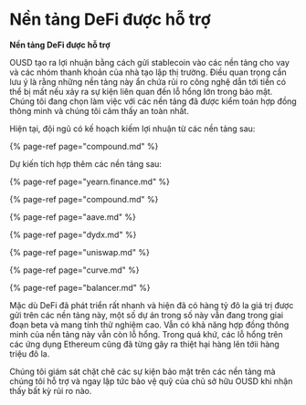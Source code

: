 # Nền tảng DeFi được hỗ trợ

**Nền tảng DeFi được hỗ trợ**

OUSD tạo ra lợi nhuận bằng cách gửi stablecoin vào các nền tảng cho vay và các nhóm thanh khoản của nhà tạo lập thị trường. Điều quan trọng cần lưu ý là rằng những nền tảng này ẩn chứa rủi ro công nghệ dẫn tới tiền có thể bị mất nếu xảy ra sự kiện liên quan đến lỗ hổng lớn trong bảo mật. Chúng tôi đang chọn làm việc với các nền tảng đã được kiểm toán hợp đồng thông minh và chúng tôi cảm thấy an toàn nhất.

Hiện tại, đội ngũ có kế hoạch kiếm lợi nhuận từ các nền tảng sau:

{% page-ref page="compound.md" %}

Dự kiến tích hợp thêm các nền tảng sau:

{% page-ref page="yearn.finance.md" %}

{% page-ref page="compound.md" %}

{% page-ref page="aave.md" %}

{% page-ref page="dydx.md" %}

{% page-ref page="uniswap.md" %}

{% page-ref page="curve.md" %}

{% page-ref page="balancer.md" %}

Mặc dù DeFi đã phát triển rất nhanh và hiện đã có hàng tỷ đô la giá trị được gửi trên các nền tảng này, một số dự án trong số này vẫn đang trong giai đoạn beta và mang tính thử nghiệm cao. Vẫn có khả năng hợp đồng thông minh của nền tảng này vẫn còn lỗ hổng. Trong quá khứ, các lỗ hổng trên các ứng dụng Ethereum cũng đã từng gây ra thiệt hại hàng lên tớii hàng triệu đô la.

Chúng tôi giám sát chặt chẽ các sự kiện bảo mật trên các nền tảng mà chúng tôi hỗ trợ và ngay lập tức bảo vệ quỹ của chủ sở hữu OUSD khi nhận thấy bất kỳ rủi ro nào.



